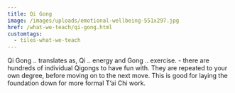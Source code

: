 ```yaml
---
title: Qi Gong
image: /images/uploads/emotional-wellbeing-551x297.jpg
href: /what-we-teach/qi-gong.html
customtags:
  - tiles-what-we-teach
---
```

Qi Gong .. translates as, Qi .. energy and Gong .. exercise. -  there are hundreds of individual Qigongs to have fun with.  They are repeated to your own degree, before moving on to the next move.  This is good for laying the foundation down for more formal T’ai Chi work.